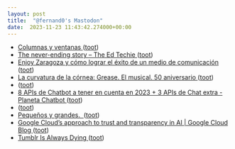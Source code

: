 ```yaml
---
layout: post
title:  "@fernand0's Mastodon"
date:  2023-11-23 11:43:42.274000+00:00
---
```

*  [Columnas y ventanas ](https://www.flickr.com/photos/fernand0/53339681354) ([toot](https://mastodon.social/@fernand0/111459684991731446))
*  [The never-ending story – The Ed Techie ](https://blog.edtechie.net/digital-scholarship/the-never-ending-story) ([toot](https://mastodon.social/@fernand0/111459668775827725))
*  [Enjoy Zaragoza y cómo lograr el éxito de un medio de comunicación ](https://redaccion.camarazaragoza.com/enjoy-zaragoza-exito-medio-comunicacion) ([toot](https://mastodon.social/@fernand0/111459400828071588))
*  [La curvatura de la córnea: Grease. El musical. 50 aniversario ](http://lacurvaturadelacornea.blogspot.com/2023/11/grease-el-musical-50-aniversario.htm) ([toot](https://mastodon.social/@fernand0/111459072012715538))
*  [ ](https://mastodon.social/users/fernand0/statuses/111458795040197950/activity) ([toot](https://mastodon.social/users/fernand0/statuses/111458795040197950/activity))
*  [8 APIs de Chatbot a tener en cuenta en 2023 + 3 APIs de Chat extra - Planeta Chatbot ](https://planetachatbot.com/8-apis-de-chatbot-a-tener-en-cuenta-en-2023-3-apis-de-chat-extra) ([toot](https://mastodon.social/@fernand0/111457551741866683))
*  [ ](https://mastodon.social/@runjaj) ([toot](https://mastodon.social/@fernand0/111455784837367026))
*  [Pequeños y grandes.  ](https://avecesunafoto.wordpress.com/2023/11/22/pequenos-y-grandes) ([toot](https://mastodon.social/@fernand0/111455584335152879))
*  [Google Cloud’s approach to trust and transparency in AI \| Google Cloud Blog ](https://cloud.google.com/blog/products/identity-security/google-clouds-approach-to-trust-and-transparency-in-a) ([toot](https://mastodon.social/@fernand0/111455567171079166))
*  [Tumblr Is Always Dying ](https://www.wired.com/story/end-of-the-tumblr-era) ([toot](https://mastodon.social/@fernand0/111455447530699957))

